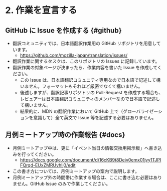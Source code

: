 # 2. 作業を宣言する

## GitHub に Issue を作成する {#github}

- 翻訳コミュニティでは、日本語翻訳作業用の GitHub リポジトリを用意しています。
    - https://github.com/mozilla-japan/translation/issues/
- 翻訳作業に関するタスクは、このリポジトリの Issues に記録しています。
- 翻訳作業の対象ページが決まったら、作業内容を書いた Issue を作成してください。
    - この Issue は、日本語翻訳コミュニティ専用なので日本語で記述して構いません。フォーマットもそれほど厳密でなくて構いません。
    - 後述しますが、翻訳記事リポジトリの Pull-Request を作成する場合も、レビュアーは日本語翻訳コミュニティのメンバーなので日本語で記述して構いません。
    - 結果的に、MDN の翻訳作業において GitHub 上で（グローバライゼーションを意識して）全て英文で Issue 等を記述する必要はありません。

## 月例ミートアップ時の作業報告 {#docs}

- 月例ミートアップ中は、更に「イベント当日の情報交換用掲示板」へ書き込みを行ってください。
    - https://docs.google.com/document/d/16cKB9t8Deiv0emx01jvy1TJPIFQrqd-EUxZMRUvhlj0/edit
- この書き方については、月例ミートアップの案内で説明します。
- 月例ミートアップ外の時間帯に作業する場合は、ここに書き込む必要はありません。GitHub Issue のみで作業してください。
